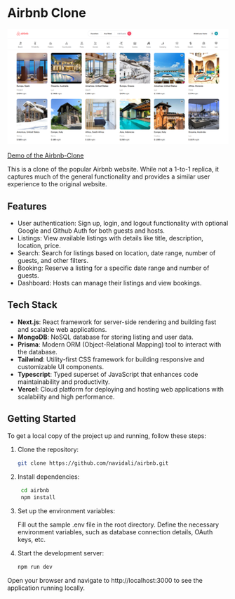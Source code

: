 # Airbnb Clone


![App Screenshot](public/images/sample-homepage.png?raw=true "App Screenshot")

[Demo of the Airbnb-Clone](https://airbnb-nextjsproject.vercel.app/)

This is a clone of the popular Airbnb website. While not a 1-to-1 replica, it captures much of the general functionality and provides a similar user experience to the original website.

## Features

- User authentication: Sign up, login, and logout functionality with optional Google and Github Auth for both guests and hosts.
- Listings: View available listings with details like title, description, location, price.
- Search: Search for listings based on location, date range, number of guests, and other filters.
- Booking: Reserve a listing for a specific date range and number of guests.
- Dashboard: Hosts can manage their listings and view bookings.

## Tech Stack

- **Next.js**: React framework for server-side rendering and building fast and scalable web applications.
- **MongoDB**: NoSQL database for storing listing and user data.
- **Prisma**: Modern ORM (Object-Relational Mapping) tool to interact with the database.
- **Tailwind**: Utility-first CSS framework for building responsive and customizable UI components.
- **Typescript**: Typed superset of JavaScript that enhances code maintainability and productivity.
- **Vercel**: Cloud platform for deploying and hosting web applications with scalability and high performance.

## Getting Started

To get a local copy of the project up and running, follow these steps:

1. Clone the repository:

   ```bash
   git clone https://github.com/navidali/airbnb.git

2. Install dependencies:

   ```bash
    cd airbnb
    npm install

3. Set up the environment variables:

    Fill out the sample .env file in the root directory.
    Define the necessary environment variables, such as database connection details, OAuth keys, etc.

4. Start the development server:

    ```bash
    npm run dev

Open your browser and navigate to http://localhost:3000 to see the application running locally.
